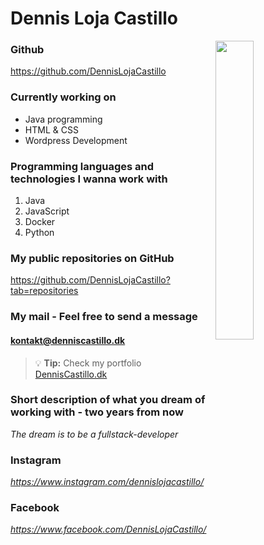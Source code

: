 # Dennis Loja Castillo 

<img align="right" width="35%" src="https://user-images.githubusercontent.com/55577545/215463875-8ab8e72c-05a6-4bf5-b7a0-db57e02231b7.png">


### Github
https://github.com/DennisLojaCastillo

### Currently working on

- Java programming
- HTML & CSS
- Wordpress Development 

### Programming languages and technologies I wanna work with

1. Java
2. JavaScript
3. Docker
4. Python 


### My public repositories on GitHub
https://github.com/DennisLojaCastillo?tab=repositories


### My mail - Feel free to send a message 
#### kontakt@denniscastillo.dk

> :bulb: **Tip:** Check my portfolio [DennisCastillo.dk](https://www.denniscastillo.dk)

### Short description of what you dream of working with - two years from now
*The dream is to be a fullstack-developer* 

### Instagram

*https://www.instagram.com/dennislojacastillo/*

### Facebook
*https://www.facebook.com/DennisLojaCastillo/*





